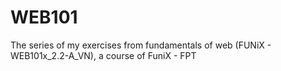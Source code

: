 # WEB101
The series of my exercises from fundamentals of web (FUNiX - WEB101x_2.2-A_VN), a course of FuniX - FPT
